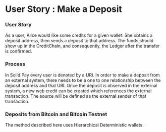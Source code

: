 # User Story : Make a Deposit

### User Story

As a user, Alice would like some credits for a given wallet.  She obtains a deposit address, then sends a deposit to that address.  The funds should show up in the CreditChain, and consequently, the Ledger after the transfer is confirmed.

### Process

In Solid Pay every user is denoted by a URI.  In order to make a deposit from an external system, there needs to be a one to one relationship between the deposit address and that URI.  Once the deposit is observed in the external system, a new web credit can be created which references the external transaction.  The source will be defined as the external sender of that transaction.

### Deposits from Bitcoin and Bitcoin Testnet

The method described here uses Hierarchical Deterministic wallets.  



